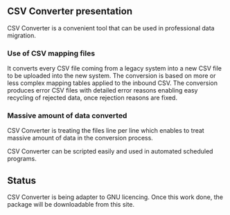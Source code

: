 ## CSV Converter presentation ##

CSV Converter is a convenient tool that can be used in professional data migration.

### Use of CSV mapping files ###

It converts every CSV file coming from a legacy system into a new CSV file to be uploaded into the new system. The conversion is based on more or less complex mapping tables applied to the inbound CSV. The conversion produces error CSV files with detailed error reasons enabling easy recycling of rejected data, once rejection reasons are fixed.

### Massive amount of data converted ###

CSV Converter is treating the files line per line which enables to treat massive amount of data in the conversion process.

CSV Converter can be scripted easily and used in automated scheduled programs.

## Status ##

CSV Converter is being adapter to GNU licencing. Once this work done, the package will be downloadable from this site.